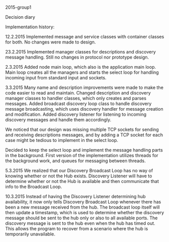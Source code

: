 2015-group1

Decision diary

Implementation history:

12.2.2015
Implemented message and service classes with container classes for both.
No changes were made to design.

23.2.2015
Implemented manager classes for descriptions and discovery message handling.
Still no changes in protocol nor prototype design.

2.3.2015
Added node main loop, which also is the application main loop. Main loop
creates all the managers and starts the select loop for handling incoming
 input from standard input and sockets.

3.3.2015
Many name and description improvements were made to make the code easier to
read and maintain. Changed description and discovery manager classes to
handler classes, which only creates and parses messages. Added broadcast
discovery loop class to handle discovery message broadcasting, which uses
discovery handler for message creation and modification. Added discovery
listener for listening to incoming discovery messages and handle them accordingly.

We noticed that our design was missing multiple TCP sockets for sending and
receiving descriptions messages, and by adding a TCP socket for each case
might be tedious to implement in the select loop.

Decided to keep the select loop and implement the message handling parts in
the background. First version of the implementation utilizes threads for
the background work, and queues for messaging between threads.

5.3.2015
We realized that our Discovery Broadcast Loop has no way of knowing whether or not 
the Hub exists. Discovery Listener will have to determine whether or not the Hub is 
available and then communicate that info to the Broadcast Loop.

10.3.2015
Instead of having the Discovery Listener determining hub availability, it now 
only tells Discovery Broadcast Loop whenever there has been a new message received 
from the hub. The broadcast loop itself will then update a timestamp, which is used 
to determine whether the discovery message should be sent to the hub only or also to 
all available ports.
The discovery message is sent to the hub even when the hub has timed out.
This allows the program to recover from a scenario where the hub is temporarily 
unavailable.